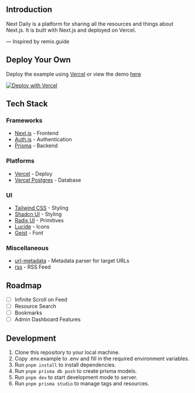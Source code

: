 ## Introduction

Next Daily is a platform for sharing all the resources and things about Next.js. It is built with Next.js and deployed on Vercel.

— Inspired by remix.guide

## Deploy Your Own

Deploy the example using [Vercel](https://vercel.com) or view the demo [here](https://nextdaily.vercel.app/)

[![Deploy with Vercel](https://vercel.com/button)](https://vercel.com/new/clone?repository-url=https%3A%2F%2Fgithub.com%2Feckoln%2Fnextdaily)

## Tech Stack

### Frameworks

- [Next.js](http://localhost 'Next.js') - Frontend
- [Auth.js](http://localhost 'Next.js') - Authentication
- [Prisma](http://localhost 'Next.js') - Backend

### Platforms

- [Vercel](http://localhost 'Next.js') - Deploy
- [Vercel Postgres](http://localhost 'Next.js') - Database

### UI

- [Tailwind CSS](http://localhost 'Next.js') - Styling
- [Shadcn UI](http://localhost 'Next.js') - Styling
- [Radix UI](http://localhost 'Next.js') - Primitives
- [Lucide](http://localhost 'Next.js') - Icons
- [Geist](http://localhost 'Next.js') - Font

### Miscellaneous

- [url-metadata](http://localhost 'Next.js') - Metadata parser for target URLs
- [rss](http://localhost 'Next.js') - RSS Feed

## Roadmap

- [ ] Infinite Scroll on Feed
- [ ] Resource Search
- [ ] Bookmarks
- [ ] Admin Dashboard Features

## Development

1. Clone this repository to your local machine.
2. Copy .env.example to .env and fill in the required environment variables.
3. Run `pnpm install` to install dependencies.
4. Run `pnpm prisma db push` to create prisma models.
5. Run `pnpm dev` to start development mode to server.
6. Run `pnpm prisma studio` to manage tags and resources.
